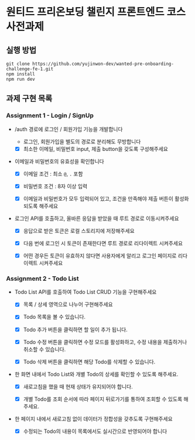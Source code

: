 # 원티드 프리온보딩 챌린지 프론트엔드 코스 사전과제

## 실행 방법

```shell
git clone https://github.com/yujinwon-dev/wanted-pre-onboarding-challenge-fe-1.git
npm install
npm run dev
```

## 과제 구현 목록

### Assignment 1 - Login / SignUp

- /auth 경로에 로그인 / 회원가입 기능을 개발합니다

  - 로그인, 회원가입을 별도의 경로로 분리해도 무방합니다

  - [x] 최소한 이메일, 비밀번호 input, 제출 button을 갖도록 구성해주세요

- 이메일과 비밀번호의 유효성을 확인합니다

  - [x] 이메일 조건 : 최소 `@`, `.` 포함

  - [x] 비밀번호 조건 : 8자 이상 입력

  - [x] 이메일과 비밀번호가 모두 입력되어 있고, 조건을 만족해야 제출 버튼이 활성화 되도록 해주세요

- 로그인 API를 호출하고, 올바른 응답을 받았을 때 루트 경로로 이동시켜주세요

  - [x] 응답으로 받은 토큰은 로컬 스토리지에 저장해주세요

  - [x] 다음 번에 로그인 시 토큰이 존재한다면 루트 경로로 리다이렉트 시켜주세요

  - [x] 어떤 경우든 토큰이 유효하지 않다면 사용자에게 알리고 로그인 페이지로 리다이렉트 시켜주세요

### Assignment 2 - Todo List

- Todo List API를 호출하여 Todo List CRUD 기능을 구현해주세요

  - [x] 목록 / 상세 영역으로 나누어 구현해주세요

  - [x] Todo 목록을 볼 수 있습니다.

  - [x] Todo 추가 버튼을 클릭하면 할 일이 추가 됩니다.

  - [x] Todo 수정 버튼을 클릭하면 수정 모드를 활성화하고, 수정 내용을 제출하거나 취소할 수 있습니다.

  - [x] Todo 삭제 버튼을 클릭하면 해당 Todo를 삭제할 수 있습니다.

- 한 화면 내에서 Todo List와 개별 Todo의 상세를 확인할 수 있도록 해주세요.

  - [x] 새로고침을 했을 때 현재 상태가 유지되어야 합니다.

  - [x] 개별 Todo를 조회 순서에 따라 페이지 뒤로가기를 통하여 조회할 수 있도록 해주세요.

- 한 페이지 내에서 새로고침 없이 데이터가 정합성을 갖추도록 구현해주세요
  - [x] 수정되는 Todo의 내용이 목록에서도 실시간으로 반영되어야 합니다

